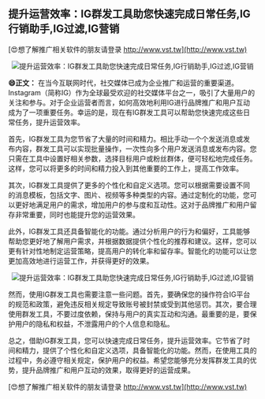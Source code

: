 ## **提升运营效率：IG群发工具助您快速完成日常任务,IG行销助手,IG过滤,IG营销**

[😍想了解推广相关软件的朋友请登录 http://www.vst.tw](http://www.vst.tw)

 <center><img src="https://vst.tw/MP4/tuiguang/png/0.png" alt="提升运营效率：IG群发工具助您快速完成日常任务,IG行销助手,IG过滤,IG营销"></center>

**😄正文：**
在当今互联网时代，社交媒体已成为企业推广和运营的重要渠道。Instagram（简称IG）作为全球最受欢迎的社交媒体平台之一，吸引了大量用户的关注和参与。对于企业运营者而言，如何高效地利用IG进行品牌推广和用户互动成为了一项重要任务。幸运的是，现在有IG群发工具可以帮助您快速完成这些日常任务，提升运营效率。

首先，IG群发工具为您节省了大量的时间和精力。相比手动一个个发送消息或发布内容，群发工具可以实现批量操作，一次性向多个用户发送消息或发布内容。您只需在工具中设置好相关参数，选择目标用户或粉丝群体，便可轻松地完成任务。这样，您可以将更多的时间和精力投入到其他重要的工作上，提高工作效率。

其次，IG群发工具提供了更多的个性化和自定义选项。您可以根据需要设置不同的消息模板，包括文字、图片、视频等多种类型的内容。通过定制化的功能，您可以更好地满足用户的需求，增加用户的参与度和互动性。这对于品牌推广和用户留存非常重要，同时也能提升您的运营效果。

此外，IG群发工具还具备智能化的功能。通过分析用户的行为和偏好，工具能够帮助您更好地了解用户需求，并根据数据提供个性化的推荐和建议。这样，您可以更有针对性地制定运营策略，提高用户的转化率和留存率。智能化的功能可以让您更加高效地进行运营工作，并获得更好的效果。

 <center><img src="https://vst.tw/MP4/tuiguang/png/3.png" alt="提升运营效率：IG群发工具助您快速完成日常任务,IG行销助手,IG过滤,IG营销"></center>

然而，使用IG群发工具也需要注意一些问题。首先，要确保您的操作符合IG平台的规范和政策，避免违反相关规定导致账号被封禁或受到其他惩罚。其次，要合理使用群发工具，不要过度依赖，保持与用户的真实互动和沟通。最重要的是，要保护用户的隐私和权益，不泄露用户的个人信息和隐私。

总之，借助IG群发工具，您可以快速完成日常任务，提升运营效率。它节省了时间和精力，提供了个性化和自定义选项，具备智能化的功能。然而，在使用工具的过程中，务必遵守相关规定，保护用户的权益。希望您能够充分发挥群发工具的优势，提升品牌推广和用户互动的效果，取得更好的运营成果。

[😍想了解推广相关软件的朋友请登录 http://www.vst.tw](http://www.vst.tw)



